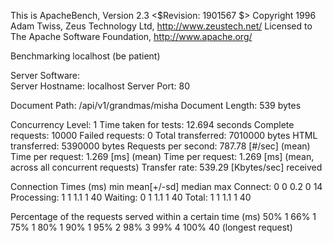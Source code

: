 This is ApacheBench, Version 2.3 <$Revision: 1901567 $>
Copyright 1996 Adam Twiss, Zeus Technology Ltd, http://www.zeustech.net/
Licensed to The Apache Software Foundation, http://www.apache.org/

Benchmarking localhost (be patient)


Server Software:        
Server Hostname:        localhost
Server Port:            80

Document Path:          /api/v1/grandmas/misha
Document Length:        539 bytes

Concurrency Level:      1
Time taken for tests:   12.694 seconds
Complete requests:      10000
Failed requests:        0
Total transferred:      7010000 bytes
HTML transferred:       5390000 bytes
Requests per second:    787.78 [#/sec] (mean)
Time per request:       1.269 [ms] (mean)
Time per request:       1.269 [ms] (mean, across all concurrent requests)
Transfer rate:          539.29 [Kbytes/sec] received

Connection Times (ms)
              min  mean[+/-sd] median   max
Connect:        0    0   0.2      0      14
Processing:     1    1   1.1      1      40
Waiting:        0    1   1.1      1      40
Total:          1    1   1.1      1      40

Percentage of the requests served within a certain time (ms)
  50%      1
  66%      1
  75%      1
  80%      1
  90%      1
  95%      2
  98%      3
  99%      4
 100%     40 (longest request)
